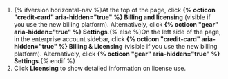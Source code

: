 1. {% ifversion horizontal-nav %}At the top of the page, click **{% octicon "credit-card" aria-hidden="true" %} Billing and licensing** (visible if you use the new billing platform). Alternatively, click **{% octicon "gear" aria-hidden="true" %} Settings**.{% else %}On the left side of the page, in the enterprise account sidebar, click **{% octicon "credit-card" aria-hidden="true" %} Billing & Licensing** (visible if you use the new billing platform). Alternatively, click **{% octicon "gear" aria-hidden="true" %} Settings**.{% endif %}
1. Click **Licensing** to show detailed information on license use.
